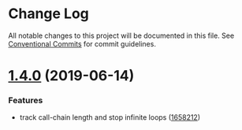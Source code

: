# Change Log

All notable changes to this project will be documented in this file.
See [Conventional Commits](https://conventionalcommits.org) for commit guidelines.

# [1.4.0](https://github.com/getndazn/dazn-lambda-powertools/compare/v1.3.0...v1.4.0) (2019-06-14)


### Features

* track call-chain length and stop infinite loops ([1658212](https://github.com/getndazn/dazn-lambda-powertools/commit/1658212))
